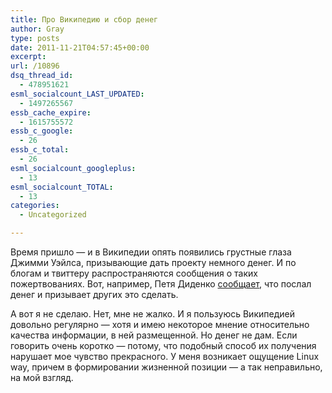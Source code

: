 ```yaml
---
title: Про Википедию и сбор денег
author: Gray
type: posts
date: 2011-11-21T04:57:45+00:00
excerpt:
url: /10896
dsq_thread_id:
  - 478951621
esml_socialcount_LAST_UPDATED:
  - 1497265567
essb_cache_expire:
  - 1615755572
essb_c_google:
  - 26
essb_c_total:
  - 26
esml_socialcount_googleplus:
  - 13
esml_socialcount_TOTAL:
  - 13
categories:
  - Uncategorized

---
```








Время пришло — и в Википедии опять появились грустные глаза Джимми Уэйлса, призывающие дать проекту немного денег. И по блогам и твиттеру распространяются сообщения о таких пожертвованиях. Вот, например, Петя Диденко [сообщает][1], что послал денег и призывает других это сделать.

А вот я не сделаю. Нет, мне не жалко. И я пользуюсь Википедией довольно регулярно — хотя и имею некоторое мнение относительно качества информации, в ней размещенной. Но денег не дам. Если говорить очень коротко — потому, что подобный способ их получения нарушает мое чувство прекрасного. У меня возникает ощущение Linux way, причем в формировании жизненной позиции — а так неправильно, на мой взгляд.

 [1]: http://www.kip.ru/realtime/2011/11/wikipedia-donation.html